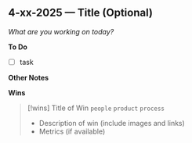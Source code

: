 ## 4-xx-2025 — Title (Optional)
*What are you working on today?*

**To Do**
- [ ] task

**Other Notes**

**Wins**

> [!wins] Title of Win
> `people` `product` `process`
> - Description of win (include images and links)
> - Metrics (if available)
